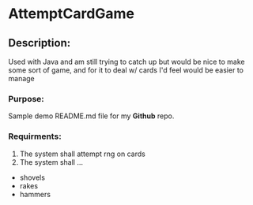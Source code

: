 # AttemptCardGame
## Description:
Used with Java and am still trying to catch up but would be nice to make some sort of game, and for it to deal w/ cards I'd feel would be easier to manage

### Purpose:
Sample demo README.md file for my **Github** repo.

### Requirments:
1. The system shall attempt rng on cards
2. The system shall ...

* shovels
* rakes
* hammers
  
